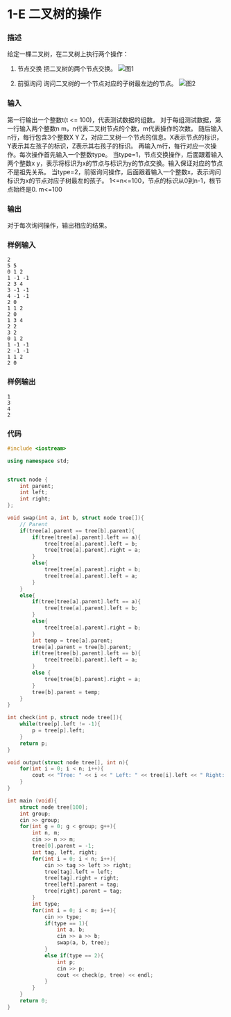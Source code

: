 # 1-E 二叉树的操作

### 描述
给定一棵二叉树，在二叉树上执行两个操作：
1. 节点交换
把二叉树的两个节点交换。
![图1](http://media.openjudge.cn/images/upload/1368411159.jpg)

2. 前驱询问
询问二叉树的一个节点对应的子树最左边的节点。
![图2](http://media.openjudge.cn/images/upload/1368411165.jpg)

### 输入
第一行输出一个整数t(t <= 100)，代表测试数据的组数。
对于每组测试数据，第一行输入两个整数n m，n代表二叉树节点的个数，m代表操作的次数。
随后输入n行，每行包含3个整数X Y Z，对应二叉树一个节点的信息。X表示节点的标识，Y表示其左孩子的标识，Z表示其右孩子的标识。
再输入m行，每行对应一次操作。每次操作首先输入一个整数type。
当type=1，节点交换操作，后面跟着输入两个整数x y，表示将标识为x的节点与标识为y的节点交换。输入保证对应的节点不是祖先关系。
当type=2，前驱询问操作，后面跟着输入一个整数x，表示询问标识为x的节点对应子树最左的孩子。
1<=n<=100，节点的标识从0到n-1，根节点始终是0.
m<=100

### 输出
对于每次询问操作，输出相应的结果。

### 样例输入
```
2
5 5
0 1 2
1 -1 -1
2 3 4
3 -1 -1
4 -1 -1
2 0
1 1 2
2 0
1 3 4
2 2
3 2
0 1 2
1 -1 -1
2 -1 -1
1 1 2
2 0
```

### 样例输出
```
1
3
4
2
```

### 代码

```cpp
#include <iostream>

using namespace std;


struct node {
    int parent;
    int left;
    int right;
};

void swap(int a, int b, struct node tree[]){
    // Parent
    if(tree[a].parent == tree[b].parent){
        if(tree[tree[a].parent].left == a){
            tree[tree[a].parent].left = b;
            tree[tree[a].parent].right = a;
        }
        else{
            tree[tree[a].parent].right = b;
            tree[tree[a].parent].left = a;
        }
    }
    else{
        if(tree[tree[a].parent].left == a){
            tree[tree[a].parent].left = b;
        }
        else{
            tree[tree[a].parent].right = b;
        }
        int temp = tree[a].parent;
        tree[a].parent = tree[b].parent;
        if(tree[tree[b].parent].left == b){
            tree[tree[b].parent].left = a;
        }
        else {
            tree[tree[b].parent].right = a;
        }
        tree[b].parent = temp;
    }
}

int check(int p, struct node tree[]){
    while(tree[p].left != -1){
        p = tree[p].left;
    }
    return p;
}

void output(struct node tree[], int n){
    for(int i = 0; i < n; i++){
        cout << "Tree: " << i << " Left: " << tree[i].left << " Right: " << tree[i].right << " Parent: " << tree[i].parent << endl;
    }
}

int main (void){
    struct node tree[100];
    int group;
    cin >> group;
    for(int g = 0; g < group; g++){
        int n, m;
        cin >> n >> m;
        tree[0].parent = -1;
        int tag, left, right;
        for(int i = 0; i < n; i++){
            cin >> tag >> left >> right;
            tree[tag].left = left;
            tree[tag].right = right;
            tree[left].parent = tag;
            tree[right].parent = tag;
        }
        int type;
        for(int i = 0; i < m; i++){
            cin >> type;
            if(type == 1){
                int a, b;
                cin >> a >> b;
                swap(a, b, tree);
            }
            else if(type == 2){
                int p;
                cin >> p;
                cout << check(p, tree) << endl;
            }
        }
    }
    return 0;
}
```